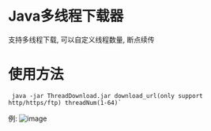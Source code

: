 # Java多线程下载器
支持多线程下载, 可以自定义线程数量, 断点续传
# 使用方法
```
 java -jar ThreadDownload.jar download_url(only support http/https/ftp) threadNum(1-64)`
```
例:
![image](https://github.com/OlalalalaO/ThreadDownload/tree/master/images/img.png)

